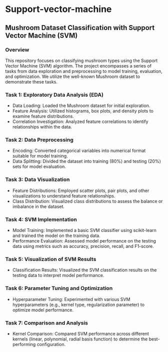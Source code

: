 # Support-vector-machine
## Mushroom Dataset Classification with Support Vector Machine (SVM)

### Overview
This repository focuses on classifying mushroom types using the Support Vector Machine (SVM) algorithm. The project encompasses a series of tasks from data exploration and preprocessing to model training, evaluation, and optimization. We utilize the well-known Mushroom dataset to demonstrate these tasks.

### Task 1: Exploratory Data Analysis (EDA)
- Data Loading: Loaded the Mushroom dataset for initial exploration.
- Feature Analysis: Utilized histograms, box plots, and density plots to examine feature distributions.
- Correlation Investigation: Analyzed feature correlations to identify relationships within the data.

### Task 2: Data Preprocessing
- Encoding: Converted categorical variables into numerical format suitable for model training.
- Data Splitting: Divided the dataset into training (80%) and testing (20%) sets for model evaluation.

### Task 3: Data Visualization
- Feature Distributions: Employed scatter plots, pair plots, and other visualizations to understand feature relationships.
- Class Distribution: Visualized class distributions to assess the balance or imbalance in the dataset.

### Task 4: SVM Implementation
- Model Training: Implemented a basic SVM classifier using scikit-learn and trained the model on the training data.
- Performance Evaluation: Assessed model performance on the testing data using metrics such as accuracy, precision, recall, and F1-score.

### Task 5: Visualization of SVM Results
- Classification Results: Visualized the SVM classification results on the testing data to interpret model performance.

### Task 6: Parameter Tuning and Optimization
- Hyperparameter Tuning: Experimented with various SVM hyperparameters (e.g., kernel type, regularization parameter) to optimize model performance.

### Task 7: Comparison and Analysis
- Kernel Comparison: Compared SVM performance across different kernels (linear, polynomial, radial basis function) to determine the best-performing configuration.
